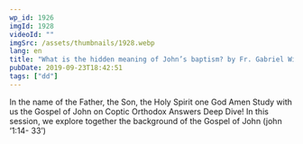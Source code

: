 ```yaml
---
wp_id: 1926
imgId: 1928
videoId: ""
imgSrc: /assets/thumbnails/1928.webp
lang: en
title: "What is the hidden meaning of John’s baptism? by Fr. Gabriel Wissa"
pubDate: 2019-09-23T18:42:51
tags: ["dd"]
---
```


<p>In the name of the Father, the Son, the Holy Spirit one God Amen Study with us the Gospel of John on Coptic Orthodox Answers Deep Dive! In this session, we explore together the background of the Gospel of John (john ‘1:14- 33’)</p>

<p>&nbsp;</p>
